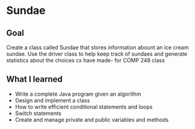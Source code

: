 # Sundae
## Goal

Create a class called Sundae that stores information abount an ice cream sundae. Use the driver class to help keep track of sundaes and generate statistics about the choices cx have made- for COMP 248 class

## What I learned
- Write a complete Java program given an algorithm
- Design and implement a class
- How to write efficient conditional statements and loops
- Switch statements
- Create and manage private and public variables and methods
